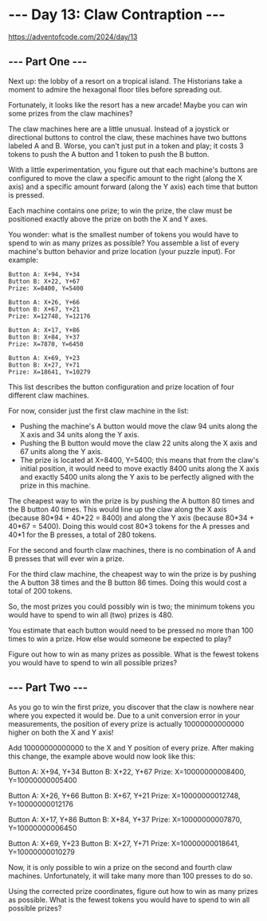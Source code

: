 # --- Day 13: Claw Contraption ---

https://adventofcode.com/2024/day/13

## --- Part One ---

Next up: the lobby of a resort on a tropical island. The Historians take a
moment to admire the hexagonal floor tiles before spreading out.

Fortunately, it looks like the resort has a new arcade! Maybe you can win some
prizes from the claw machines?

The claw machines here are a little unusual. Instead of a joystick or
directional buttons to control the claw, these machines have two buttons
labeled A and B. Worse, you can't just put in a token and play; it costs 3
tokens to push the A button and 1 token to push the B button.

With a little experimentation, you figure out that each machine's buttons are
configured to move the claw a specific amount to the right (along the X axis)
and a specific amount forward (along the Y axis) each time that button is
pressed.

Each machine contains one prize; to win the prize, the claw must be positioned
exactly above the prize on both the X and Y axes.

You wonder: what is the smallest number of tokens you would have to spend to
win as many prizes as possible? You assemble a list of every machine's button
behavior and prize location (your puzzle input). For example:

```text
Button A: X+94, Y+34
Button B: X+22, Y+67
Prize: X=8400, Y=5400

Button A: X+26, Y+66
Button B: X+67, Y+21
Prize: X=12748, Y=12176

Button A: X+17, Y+86
Button B: X+84, Y+37
Prize: X=7870, Y=6450

Button A: X+69, Y+23
Button B: X+27, Y+71
Prize: X=18641, Y=10279
```

This list describes the button configuration and prize location of four
different claw machines.

For now, consider just the first claw machine in the list:

- Pushing the machine's A button would move the claw 94 units along the X axis
  and 34 units along the Y axis.
- Pushing the B button would move the claw 22 units along the X axis and 67
  units along the Y axis.
- The prize is located at X=8400, Y=5400; this means that from the claw's
  initial position, it would need to move exactly 8400 units along the X axis
  and exactly 5400 units along the Y axis to be perfectly aligned with the prize
  in this machine.

The cheapest way to win the prize is by pushing the A button 80 times and the B
button 40 times. This would line up the claw along the X axis (because 80\*94 +
40\*22 = 8400) and along the Y axis (because 80\*34 + 40\*67 = 5400). Doing
this would cost 80\*3 tokens for the A presses and 40\*1 for the B presses, a
total of 280 tokens.

For the second and fourth claw machines, there is no combination of A and B
presses that will ever win a prize.

For the third claw machine, the cheapest way to win the prize is by pushing the
A button 38 times and the B button 86 times. Doing this would cost a total of
200 tokens.

So, the most prizes you could possibly win is two; the minimum tokens you would
have to spend to win all (two) prizes is 480.

You estimate that each button would need to be pressed no more than 100 times
to win a prize. How else would someone be expected to play?

Figure out how to win as many prizes as possible. What is the fewest tokens you
would have to spend to win all possible prizes?

## --- Part Two ---

As you go to win the first prize, you discover that the claw is nowhere near
where you expected it would be. Due to a unit conversion error in your
measurements, the position of every prize is actually 10000000000000 higher on
both the X and Y axis!

Add 10000000000000 to the X and Y position of every prize. After making this
change, the example above would now look like this:

Button A: X+94, Y+34
Button B: X+22, Y+67
Prize: X=10000000008400, Y=10000000005400

Button A: X+26, Y+66
Button B: X+67, Y+21
Prize: X=10000000012748, Y=10000000012176

Button A: X+17, Y+86
Button B: X+84, Y+37
Prize: X=10000000007870, Y=10000000006450

Button A: X+69, Y+23
Button B: X+27, Y+71
Prize: X=10000000018641, Y=10000000010279

Now, it is only possible to win a prize on the second and fourth claw machines.
Unfortunately, it will take many more than 100 presses to do so.

Using the corrected prize coordinates, figure out how to win as many prizes as
possible. What is the fewest tokens you would have to spend to win all possible
prizes?
